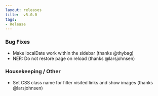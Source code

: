 ```yaml
---
layout: releases
title:  v5.0.0
tags:
- Release
---
```


### Bug Fixes

- Make localDate work within the sidebar (thanks @thybag)
- NER: Do not restore page on reload (thanks @larsjohnsen)

### Housekeeping / Other

- Set CSS class name for filter visited links and show images (thanks @larsjohnsen)
